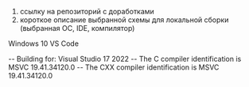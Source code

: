 1. ссылку на репозиторий с доработками
2. короткое описание выбранной схемы для локальной сборки (выбранная ОС, IDE,
компилятор)

Windows 10
VS Code

-- Building for: Visual Studio 17 2022
-- The C compiler identification is MSVC 19.41.34120.0
-- The CXX compiler identification is MSVC 19.41.34120.0